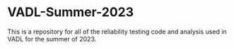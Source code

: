# VADL-Summer-2023
This is a repository for all of the reliability testing code and analysis used in VADL for the summer of 2023.

